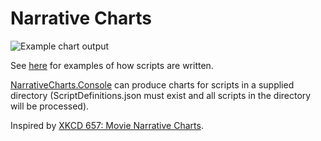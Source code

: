# Narrative Charts

![Example chart output](https://github.com/natekford/NarrativeCharts/assets/22116714/85308e53-5506-4629-b1fe-1da12da555f8)

See [here](https://github.com/natekford/NarrativeCharts/tree/master/samples/NarrativeCharts.Bookworm/Scripts) for examples of how scripts are written.

[NarrativeCharts.Console](https://github.com/natekford/NarrativeCharts/blob/master/src/NarrativeCharts.Console/Program.cs) can produce charts for scripts in a supplied directory (ScriptDefinitions.json must exist and all scripts in the directory will be processed).

Inspired by [XKCD 657: Movie Narrative Charts](https://xkcd.com/657/).

